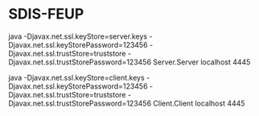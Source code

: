 # SDIS-FEUP

java -Djavax.net.ssl.keyStore=server.keys -Djavax.net.ssl.keyStorePassword=123456 -Djavax.net.ssl.trustStore=truststore -Djavax.net.ssl.trustStorePassword=123456 Server.Server localhost 4445

java -Djavax.net.ssl.keyStore=client.keys -Djavax.net.ssl.keyStorePassword=123456 -Djavax.net.ssl.trustStore=truststore -Djavax.net.ssl.trustStorePassword=123456 Client.Client localhost 4445

